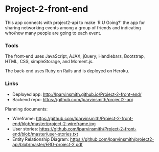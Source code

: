 # Project-2-front-end

This app connects with project2-api to make 'R U Going?' the app for sharing networking events among a group of friends and indicating who/how many people are going to each event.


### Tools

The front-end uses JavaScript, AJAX, jQuery, Handlebars, Bootstrap, HTML, CSS, simpleStorage, and Moment.js.

The back-end uses Ruby on Rails and is deployed on Heroku.

### Links

- Deployed app: http://lparvinsmith.github.io/Project-2-front-end/
- Backend repo: https://github.com/lparvinsmith/project2-api

Planning documents:

- Wireframe: https://github.com/lparvinsmith/Project-2-front-end/blob/master/project-2-wireframe.jpg
- User stories: https://github.com/lparvinsmith/Project-2-front-end/blob/master/user-stories.txt
- Entity Relationship Diagram: https://github.com/lparvinsmith/project2-api/blob/master/ERD-project-2.pdf
